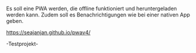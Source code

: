 Es soll eine PWA werden, die offline funktioniert und heruntergeladen werden kann. Zudem soll es Benachrichtigungen wie bei einer nativen App geben.

https://seajanjan.github.io/pwav4/


-Testprojekt-
